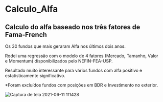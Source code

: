 # Calculo_Alfa
## Calculo do alfa baseado nos três fatores de Fama-French

Os 30 fundos que mais geraram Alfa nos últimos dois anos.

Rodei uma regressão com o modelo de 4 fatores (Mercado, Tamanho, Valor e Momentum) disponibilizados pelo NEFIN-FEA-USP.

Resultado muito interessante para vários fundos com alfa positivo e estatisticamente significativo.

*Foram excluídos fundos com posições em BDR e Investimento no exterior.

![Captura de tela 2021-06-11 111428](https://user-images.githubusercontent.com/63247251/122116430-fbce0380-cdfb-11eb-87b0-5dd0053843ca.png)
